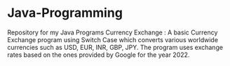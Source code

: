 # Java-Programming
Repository for my Java Programs
Currency Exchange : A basic Currency Exchange program using Switch Case which converts various worldwide currencies such as USD, EUR, INR, GBP, JPY. The program uses exchange rates based on the ones provided by Google for the year 2022.
